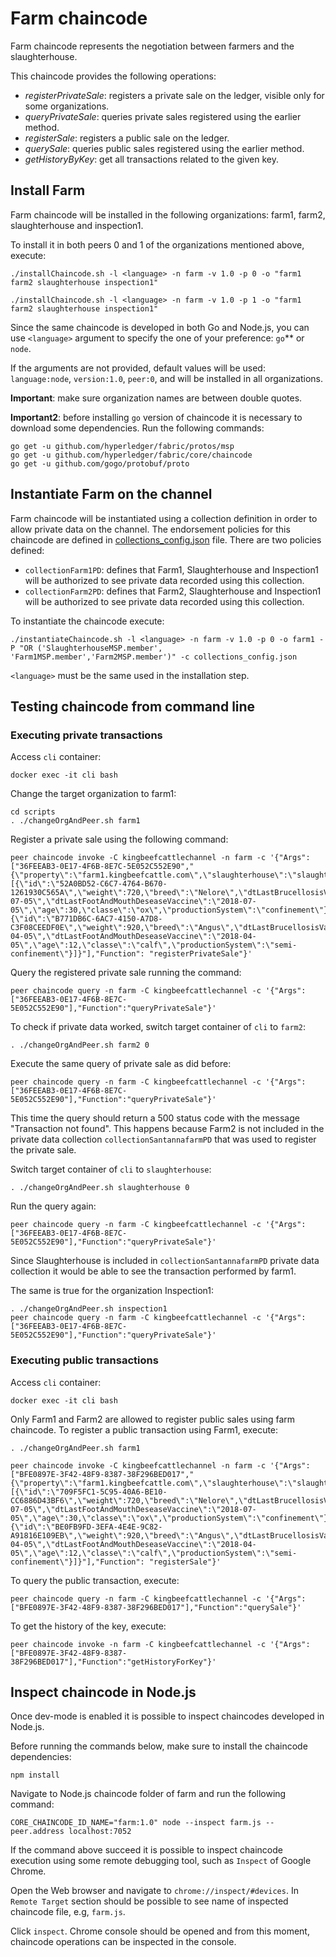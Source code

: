 # Farm chaincode
Farm chaincode represents the negotiation between farmers and the slaughterhouse.

This chaincode provides the following operations:
* *registerPrivateSale*: registers a private sale on the ledger, visible only for some organizations.
* *queryPrivateSale*: queries private sales registered using the earlier method.
* *registerSale*: registers a public sale on the ledger.
* *querySale*: queries public sales registered using the earlier method.
* *getHistoryByKey*: get all transactions related to the given key. 

## Install Farm

Farm chaincode will be installed in the following organizations: farm1, farm2, slaughterhouse and inspection1.

To install it in both peers 0 and 1 of the organizations mentioned above, execute:

```
./installChaincode.sh -l <language> -n farm -v 1.0 -p 0 -o "farm1 farm2 slaughterhouse inspection1"

./installChaincode.sh -l <language> -n farm -v 1.0 -p 1 -o "farm1 farm2 slaughterhouse inspection1"
```

Since the same chaincode is developed in both Go and Node.js, you can use `<language>` argument to specify the one of your preference: `go`** or `node`.

If the arguments are not provided, default values will be used: `language:node`, `version:1.0`, `peer:0`, and will be installed in all organizations.

**Important**: make sure organization names are between double quotes.

**Important2**: before installing `go` version of chaincode it is necessary to download some dependencies. Run the following commands:
```
go get -u github.com/hyperledger/fabric/protos/msp
go get -u github.com/hyperledger/fabric/core/chaincode
go get -u github.com/gogo/protobuf/proto
```

## Instantiate Farm on the channel

Farm chaincode will be instantiated using a collection definition in order to allow private data on the channel. The endorsement policies for this chaincode are defined in [collections_config.json](collections_config.json) file. There are two policies defined:

* `collectionFarm1PD`: defines that Farm1, Slaughterhouse and Inspection1 will be authorized to see private data recorded using this collection.
* `collectionFarm2PD`: defines that Farm2, Slaughterhouse and Inspection1 will be authorized to see private data recorded using this collection.

To instantiate the chaincode execute: 

```
./instantiateChaincode.sh -l <language> -n farm -v 1.0 -p 0 -o farm1 -P "OR ('SlaughterhouseMSP.member', 'Farm1MSP.member','Farm2MSP.member')" -c collections_config.json
```

`<language>` must be the same used in the installation step.

## Testing chaincode from command line

### Executing private transactions

Access `cli` container:
```
docker exec -it cli bash
```

Change the target organization to farm1:

```
cd scripts
. ./changeOrgAndPeer.sh farm1
```

Register a private sale using the following command:

```
peer chaincode invoke -C kingbeefcattlechannel -n farm -c '{"Args": ["36FEEAB3-0E17-4F6B-8E7C-5E052C552E90","{\"property\":\"farm1.kingbeefcattle.com\",\"slaughterhouse\":\"slaughterhouse.kingbeefcattle.com\",\"cattle\":[{\"id\":\"52A0BD52-C6C7-4764-B670-1261930C565A\",\"weight\":720,\"breed\":\"Nelore\",\"dtLastBrucellosisVaccine\":\"2018-07-05\",\"dtLastFootAndMouthDeseaseVaccine\":\"2018-07-05\",\"age\":30,\"classe\":\"ox\",\"productionSystem\":\"confinement\"},{\"id\":\"B771DB6C-6AC7-4150-A7D8-C3F08CEEDF0E\",\"weight\":920,\"breed\":\"Angus\",\"dtLastBrucellosisVaccine\":\"2018-04-05\",\"dtLastFootAndMouthDeseaseVaccine\":\"2018-04-05\",\"age\":12,\"classe\":\"calf\",\"productionSystem\":\"semi-confinement\"}]}"],"Function": "registerPrivateSale"}'
```

Query the registered private sale running the command:
```
peer chaincode query -n farm -C kingbeefcattlechannel -c '{"Args":["36FEEAB3-0E17-4F6B-8E7C-5E052C552E90"],"Function":"queryPrivateSale"}'
```

To check if private data worked, switch target container of `cli` to `farm2`: 

```
. ./changeOrgAndPeer.sh farm2 0
```

Execute the same query of private sale as did before:
```
peer chaincode query -n farm -C kingbeefcattlechannel -c '{"Args":["36FEEAB3-0E17-4F6B-8E7C-5E052C552E90"],"Function":"queryPrivateSale"}'
```

This time the query should return a 500 status code with the message "Transaction not found". This happens because Farm2 is not included in the private data collection `collectionSantannafarmPD` that was used to register the private sale.

Switch target container of `cli` to `slaughterhouse`: 

```
. ./changeOrgAndPeer.sh slaughterhouse 0
```

Run the query again:
```
peer chaincode query -n farm -C kingbeefcattlechannel -c '{"Args":["36FEEAB3-0E17-4F6B-8E7C-5E052C552E90"],"Function":"queryPrivateSale"}'
```

Since Slaughterhouse is included in `collectionSantannafarmPD` private data collection it would be able to see the transaction performed by farm1.

The same is true for the organization Inspection1:

```
. ./changeOrgAndPeer.sh inspection1
peer chaincode query -n farm -C kingbeefcattlechannel -c '{"Args":["36FEEAB3-0E17-4F6B-8E7C-5E052C552E90"],"Function":"queryPrivateSale"}'
```

### Executing public transactions

Access `cli` container:
```
docker exec -it cli bash
```

Only Farm1 and Farm2 are allowed to register public sales using farm chaincode. To register a public transaction using Farm1, execute:

```
. ./changeOrgAndPeer.sh farm1

peer chaincode invoke -C kingbeefcattlechannel -n farm -c '{"Args": ["BFE0897E-3F42-48F9-8387-38F296BED017","{\"property\":\"farm1.kingbeefcattle.com\",\"slaughterhouse\":\"slaughterhouse.kingbeefcattle.com\",\"cattle\":[{\"id\":\"709F5FC1-5C95-40A6-BE10-CC6886D43BF6\",\"weight\":720,\"breed\":\"Nelore\",\"dtLastBrucellosisVaccine\":\"2018-07-05\",\"dtLastFootAndMouthDeseaseVaccine\":\"2018-07-05\",\"age\":30,\"classe\":\"ox\",\"productionSystem\":\"confinement\"},{\"id\":\"BE0FB9FD-3EFA-4E4E-9C82-A91816E109EB\",\"weight\":920,\"breed\":\"Angus\",\"dtLastBrucellosisVaccine\":\"2018-04-05\",\"dtLastFootAndMouthDeseaseVaccine\":\"2018-04-05\",\"age\":12,\"classe\":\"calf\",\"productionSystem\":\"semi-confinement\"}]}"],"Function": "registerSale"}'
```

To query the public transaction, execute:

```
peer chaincode query -n farm -C kingbeefcattlechannel -c '{"Args":["BFE0897E-3F42-48F9-8387-38F296BED017"],"Function":"querySale"}'
```

To get the history of the key, execute: 

```
peer chaincode invoke -n farm -C kingbeefcattlechannel -c '{"Args":["BFE0897E-3F42-48F9-8387-38F296BED017"],"Function":"getHistoryForKey"}'
```

## Inspect chaincode in Node.js

Once dev-mode is enabled it is possible to inspect chaincodes developed in Node.js.

Before running the commands below, make sure to install the chaincode dependencies:

```
npm install
```

Navigate to Node.js chaincode folder of farm and run the following command:

```
CORE_CHAINCODE_ID_NAME="farm:1.0" node --inspect farm.js --peer.address localhost:7052
```

If the command above succeed it is possible to inspect chaincode execution using some remote debugging tool, such as `Inspect` of Google Chrome.

Open the Web browser and navigate to `chrome://inspect/#devices`. In `Remote Target` section should be possible to see name of inspected chaincode file, e.g, `farm.js`.

Click `inspect`. Chrome console should be opened and from this moment, chaincode operations can be inspected in the console.
